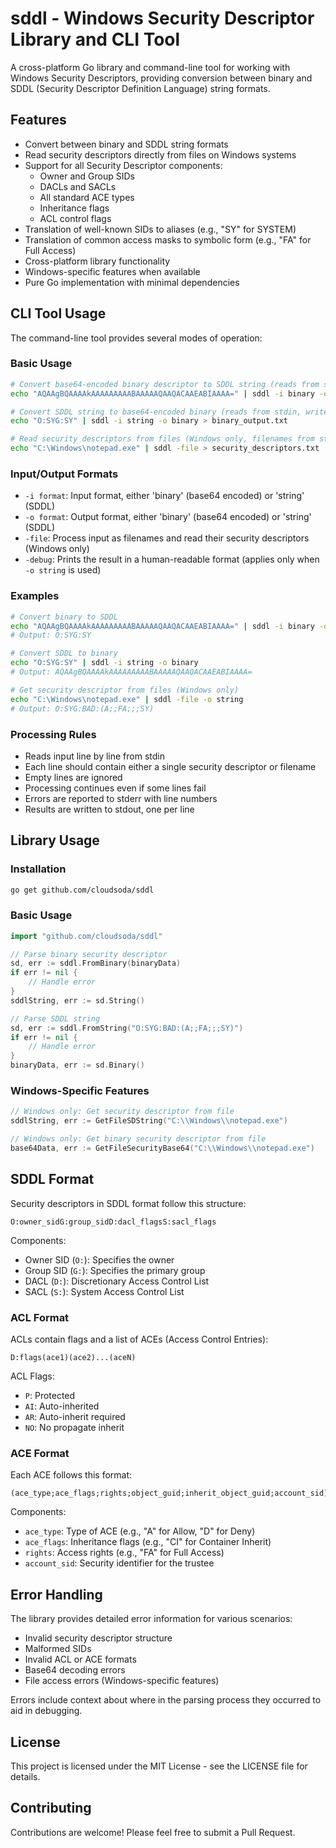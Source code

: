 # sddl - Windows Security Descriptor Library and CLI Tool

A cross-platform Go library and command-line tool for working with Windows Security Descriptors, providing conversion between binary and SDDL (Security Descriptor Definition Language) string formats.

## Features

- Convert between binary and SDDL string formats
- Read security descriptors directly from files on Windows systems
- Support for all Security Descriptor components:
  - Owner and Group SIDs
  - DACLs and SACLs
  - All standard ACE types
  - Inheritance flags
  - ACL control flags
- Translation of well-known SIDs to aliases (e.g., "SY" for SYSTEM)
- Translation of common access masks to symbolic form (e.g., "FA" for Full Access)
- Cross-platform library functionality
- Windows-specific features when available
- Pure Go implementation with minimal dependencies

## CLI Tool Usage

The command-line tool provides several modes of operation:

### Basic Usage

```bash
# Convert base64-encoded binary descriptor to SDDL string (reads from stdin, writes to stdout)
echo "AQAAgBQAAAAkAAAAAAAAABAAAAAQAAQACAAEABIAAAA=" | sddl -i binary -o string > output.txt

# Convert SDDL string to base64-encoded binary (reads from stdin, writes to stdout)
echo "O:SYG:SY" | sddl -i string -o binary > binary_output.txt

# Read security descriptors from files (Windows only, filenames from stdin)
echo "C:\Windows\notepad.exe" | sddl -file > security_descriptors.txt
```

### Input/Output Formats

- `-i format`: Input format, either 'binary' (base64 encoded) or 'string' (SDDL)
- `-o format`: Output format, either 'binary' (base64 encoded) or 'string' (SDDL)
- `-file`: Process input as filenames and read their security descriptors (Windows only)
- `-debug`: Prints the result in a human-readable format (applies only when `-o string` is used)

### Examples

```bash
# Convert binary to SDDL
echo "AQAAgBQAAAAkAAAAAAAAABAAAAAQAAQACAAEABIAAAA=" | sddl -i binary -o string
# Output: O:SYG:SY

# Convert SDDL to binary
echo "O:SYG:SY" | sddl -i string -o binary
# Output: AQAAgBQAAAAkAAAAAAAAABAAAAAQAAQACAAEABIAAAA=

# Get security descriptor from files (Windows only)
echo "C:\Windows\notepad.exe" | sddl -file -o string
# Output: O:SYG:BAD:(A;;FA;;;SY)
```

### Processing Rules

- Reads input line by line from stdin
- Each line should contain either a single security descriptor or filename
- Empty lines are ignored
- Processing continues even if some lines fail
- Errors are reported to stderr with line numbers
- Results are written to stdout, one per line

## Library Usage

### Installation

```bash
go get github.com/cloudsoda/sddl
```

### Basic Usage

```go
import "github.com/cloudsoda/sddl"

// Parse binary security descriptor
sd, err := sddl.FromBinary(binaryData)
if err != nil {
    // Handle error
}
sddlString, err := sd.String()

// Parse SDDL string
sd, err := sddl.FromString("O:SYG:BAD:(A;;FA;;;SY)")
if err != nil {
    // Handle error
}
binaryData, err := sd.Binary()
```

### Windows-Specific Features

```go
// Windows only: Get security descriptor from file
sddlString, err := GetFileSDString("C:\\Windows\\notepad.exe")

// Windows only: Get binary security descriptor from file
base64Data, err := GetFileSecurityBase64("C:\\Windows\\notepad.exe")
```

## SDDL Format

Security descriptors in SDDL format follow this structure:
```
O:owner_sidG:group_sidD:dacl_flagsS:sacl_flags
```

Components:
- Owner SID (`O:`): Specifies the owner
- Group SID (`G:`): Specifies the primary group
- DACL (`D:`): Discretionary Access Control List
- SACL (`S:`): System Access Control List

### ACL Format

ACLs contain flags and a list of ACEs (Access Control Entries):
```
D:flags(ace1)(ace2)...(aceN)
```

ACL Flags:
- `P`: Protected
- `AI`: Auto-inherited
- `AR`: Auto-inherit required
- `NO`: No propagate inherit

### ACE Format

Each ACE follows this format:
```
(ace_type;ace_flags;rights;object_guid;inherit_object_guid;account_sid)
```

Components:
- `ace_type`: Type of ACE (e.g., "A" for Allow, "D" for Deny)
- `ace_flags`: Inheritance flags (e.g., "CI" for Container Inherit)
- `rights`: Access rights (e.g., "FA" for Full Access)
- `account_sid`: Security identifier for the trustee

## Error Handling

The library provides detailed error information for various scenarios:

- Invalid security descriptor structure
- Malformed SIDs
- Invalid ACL or ACE formats
- Base64 decoding errors
- File access errors (Windows-specific features)

Errors include context about where in the parsing process they occurred to aid in debugging.

## License

This project is licensed under the MIT License - see the LICENSE file for details.

## Contributing

Contributions are welcome! Please feel free to submit a Pull Request.
